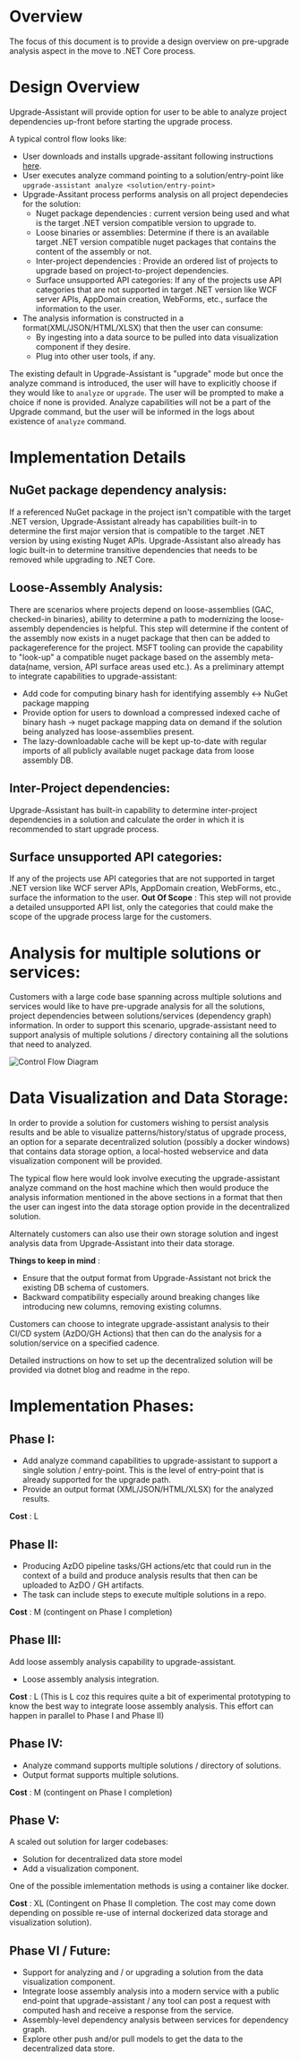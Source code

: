 # Overview

The focus of this document is to provide a design overview on pre-upgrade analysis aspect in the move to .NET Core process.

# Design Overview
 Upgrade-Assistant will provide option for user to be able to analyze project dependencies up-front before starting the upgrade process.

 A typical control flow looks like:
 - User downloads and installs upgrade-assitant following instructions [here](../../README.md#Installation).
 - User executes analyze command pointing to a solution/entry-point like ```upgrade-assistant analyze <solution/entry-point>```
 - Upgrade-Assitant process performs analysis on all project dependecies for the solution:
    - Nuget package dependencies : current version being used and what is the target .NET version compatible version to upgrade to.
	 - Loose binaries or assemblies: Determine if there is an available target .NET version compatible nuget packages that contains the content of the assembly or not.
    - Inter-project dependencies : Provide an ordered list of projects to upgrade based on project-to-project dependencies.
    - Surface unsupported API categories: If any of the projects use API categories that are not supported in target .NET version like  WCF server APIs, AppDomain creation, WebForms, etc., surface the information to the user.
 - The analysis information is constructed in a format(XML/JSON/HTML/XLSX) that then the user can consume:
   - By ingesting into a data source to be pulled into data visualization component if they desire.
   - Plug into other user tools, if any.

The existing default in Upgrade-Assistant is "upgrade" mode but once the analyze command is introduced, the user will have to explicitly choose if they would like to ```analyze``` or ```upgrade```. The user will be prompted to make a choice if none is provided. Analyze capabilities will not be a part of the Upgrade command, but the user will be informed in the logs about existence of ```analyze``` command.

 # Implementation Details

 ## NuGet package dependency analysis:
   If a referenced NuGet package in the project isn't compatible with the target .NET version, Upgrade-Assistant already has capabilities built-in to determine the first major version that is compatible to the target .NET version by using existing Nuget APIs. Upgrade-Assistant also already has logic built-in to determine transitive dependencies that needs to be removed while upgrading to .NET Core.

## Loose-Assembly Analysis:
There are scenarios where projects depend on loose-assemblies (GAC, checked-in binaries), ability to determine a path to modernizing the loose-assembly dependencies is helpful. This step will determine if the content of the assembly now exists in a nuget package that then can be added to packagereference for the project. MSFT tooling can provide the capability to "look-up" a compatible nuget package based on the assembly meta-data(name, version, API surface areas used etc.). As a preliminary attempt to integrate capabilities to upgrade-assistant:

- Add code for computing binary hash for identifying assembly <-> NuGet package mapping
- Provide option for users to download a compressed indexed cache of binary hash -> nuget package mapping data on demand if the solution being analyzed has loose-assemblies present.
- The lazy-downloadable cache will be kept up-to-date with regular imports of all publicly available nuget package data from loose assembly DB.

## Inter-Project dependencies:
Upgrade-Assistant has built-in capability to determine inter-project dependencies in a solution and calculate the order in which it is recommended to start upgrade process.

## Surface unsupported API categories:
If any of the projects use API categories that are not supported in target .NET version like  WCF server APIs, AppDomain creation, WebForms, etc., surface the information to the user.
**Out Of Scope** : This step will not provide a detailed unsupported API list, only the categories that could make the scope of the upgrade process large for the customers.

# Analysis for multiple solutions or services:

Customers with a large code base spanning across multiple solutions and services would like to have pre-upgrade analysis for all the solutions, project dependencies between solutions/services (dependency graph) information. In order to support this scenario, upgrade-assistant need to support analysis of multiple solutions / directory containing all the solutions that need to analyzed.

![Control Flow Diagram](../images/design/Pre-UpgradeAnalysis.png)

# Data Visualization and Data Storage:
In order to provide a solution for customers wishing to persist analysis results and be able to visualize patterns/history/status of upgrade process, an option for a separate decentralized solution (possibly a docker windows) that contains data storage option, a local-hosted webservice and data visualization component will be provided. 

The typical flow here would look involve executing the upgrade-assistant analyze command on the host machine which then would produce the analysis information mentioned in the above sections in a format that then the user can ingest into the data storage option provide in the decentralized solution.

Alternately customers can also use their own storage solution and ingest analysis data from Upgrade-Assistant into their data storage. 

**Things to keep in mind** :
- Ensure that the output format from Upgrade-Assistant not brick the existing DB schema of customers.
- Backward compatibility especially around breaking changes like introducing new columns, removing existing columns.

Customers can choose to integrate upgrade-assistant analysis to their CI/CD system (AzDO/GH Actions) that then can do the analysis for a solution/service on a specified cadence.

Detailed instructions on how to set up the decentralized solution will be provided via dotnet blog and readme in the repo.

# Implementation Phases:

## Phase I:
- Add analyze command capabilities to upgrade-assistant to support a single solution / entry-point. This is the level of entry-point that is already supported for the upgrade path. 
- Provide an output format (XML/JSON/HTML/XLSX) for the analyzed results.

**Cost** : L

## Phase II: 
- Producing AzDO pipeline tasks/GH actions/etc that could run in the context of a build and produce analysis results that then can be uploaded to AzDO / GH artifacts.
- The task can include steps to execute multiple solutions in a repo.

**Cost** : M (contingent on Phase I completion)

## Phase III:
Add loose assembly analysis capability to upgrade-assistant.
- Loose assembly analysis integration.

**Cost** : L (This is L coz this requires quite a bit of experimental prototyping to know the best way to integrate loose assembly analysis. This effort can happen in parallel to Phase I and Phase II)

## Phase IV:
- Analyze command supports multiple solutions / directory of solutions.
- Output format supports multiple solutions.

**Cost** : M (contingent on Phase I completion)

## Phase V:
A scaled out solution for larger codebases:
- Solution for decentralized data store model 
- Add a visualization component.

One of the possible imlementation methods is using a container like docker.

**Cost** : XL (Contingent on Phase II completion. The cost may come down depending on possible re-use of internal dockerized data storage and visualization solution).

## Phase VI / Future:
- Support for analyzing and / or upgrading a solution from the data visualization component.
- Integrate loose assembly analysis into a modern service with a public end-point that upgrade-assistant / any tool can post a request with computed hash and receive a response from the service.
- Assembly-level dependency analysis between services for dependency graph.
- Explore other push and/or pull models to get the data to the decentralized data store.

